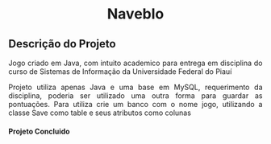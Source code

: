 <h1 align="center">Naveblo</h1>

## Descrição do Projeto
<p align="justify">Jogo criado em Java, com intuito academico para entrega em disciplina do curso de Sistemas de Informação da Universidade Federal do Piauí</p>
<p align="justify">Projeto utiliza apenas Java e uma base em MySQL, requerimento da disciplina, poderia ser utilizado uma outra forma para guardar as pontuações. Para utiliza crie um banco com o nome jogo, utilizando a classe Save como table e seus atributos como colunas</p>
<h4 align="left"> 
  Projeto Concluido
</h4>
